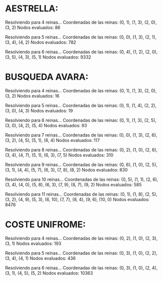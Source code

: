 # AESTRELLA: 
Resolviendo para 4 reinas...
Coordenadas de las reinas: (0, 1), (1, 3), (2, 0), (3, 2)
Nodos evaluados: 86

Resolviendo para 5 reinas...
Coordenadas de las reinas: (0, 0), (1, 3), (2, 1), (3, 4), (4, 2)
Nodos evaluados: 782

Resolviendo para 6 reinas...
Coordenadas de las reinas: (0, 4), (1, 2), (2, 0), (3, 5), (4, 3), (5, 1)
Nodos evaluados: 9332

# BUSQUEDA AVARA:
Resolviendo para 4 reinas...
Coordenadas de las reinas: (0, 1), (1, 3), (2, 0), (3, 2)
Nodos evaluados: 16

Resolviendo para 5 reinas...
Coordenadas de las reinas: (0, 1), (1, 4), (2, 2), (3, 0), (4, 3)
Nodos evaluados: 19

Resolviendo para 6 reinas...
Coordenadas de las reinas: (0, 1), (1, 3), (2, 5), (3, 0), (4, 2), (5, 4)
Nodos evaluados: 93

Resolviendo para 7 reinas...
Coordenadas de las reinas: (0, 0), (1, 3), (2, 6), (3, 2), (4, 5), (5, 1), (6, 4)
Nodos evaluados: 117

Resolviendo para 8 reinas...
Coordenadas de las reinas: (0, 2), (1, 0), (2, 6), (3, 4), (4, 7), (5, 1), (6, 3), (7, 5)
Nodos evaluados: 310

Resolviendo para 9 reinas...
Coordenadas de las reinas: (0, 6), (1, 0), (2, 5), (3, 1), (4, 4), (5, 7), (6, 3), (7, 8), (8, 2)
Nodos evaluados: 830

Resolviendo para 10 reinas...
Coordenadas de las reinas: (0, 5), (1, 1), (2, 6), (3, 4), (4, 0), (5, 8), (6, 3), (7, 9), (8, 7), (9, 2)
Nodos evaluados: 585

Resolviendo para 11 reinas...
Coordenadas de las reinas: (0, 1), (1, 8), (2, 5), (3, 2), (4, 9), (5, 3), (6, 10), (7, 7), (8, 4), (9, 6), (10, 0)
Nodos evaluados: 8476

# COSTE UNIFROME:
Resolviendo para 4 reinas...
Coordenadas de las reinas: (0, 2), (1, 0), (2, 3), (3, 1)
Nodos evaluados: 193

Resolviendo para 5 reinas...
Coordenadas de las reinas: (0, 3), (1, 0), (2, 2), (3, 4), (4, 1)
Nodos evaluados: 436

Resolviendo para 6 reinas...
Coordenadas de las reinas: (0, 3), (1, 0), (2, 4), (3, 1), (4, 5), (5, 2)
Nodos evaluados: 10363